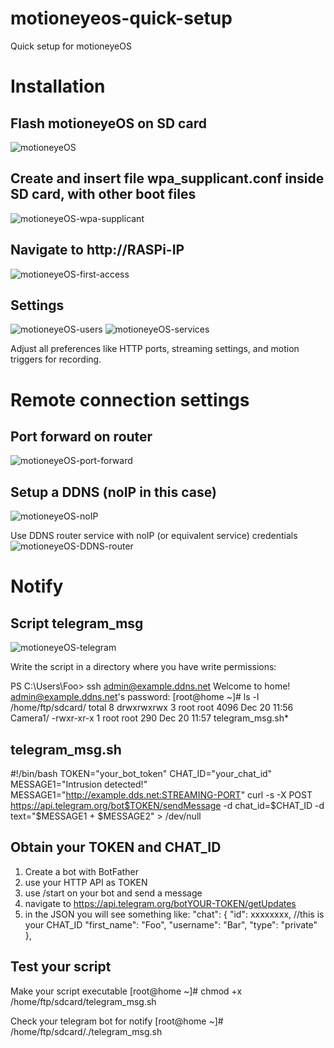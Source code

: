 # motioneyeos-quick-setup
Quick setup for motioneyeOS

# Installation
## Flash motioneyeOS on SD card
![motioneyeOS](https://github.com/user-attachments/assets/4e17deae-4b47-4266-aa6d-a335ee25ae33)

## Create and insert file wpa_supplicant.conf inside SD card, with other boot files
![motioneyeOS-wpa-supplicant](https://github.com/user-attachments/assets/18f3f676-ec0b-46ed-817d-7ec0a2f6d4c8)

## Navigate to http://RASPi-IP
![motioneyeOS-first-access](https://github.com/user-attachments/assets/7c1fc8f2-ab0d-42f3-a38c-3b4a8a676ed0)

## Settings
![motioneyeOS-users](https://github.com/user-attachments/assets/ca1cebfb-cb39-46d5-a7ac-5173f09bd673)
![motioneyeOS-services](https://github.com/user-attachments/assets/c6cdd987-af81-47c4-9d35-5eff04921015)

Adjust all preferences like HTTP ports, streaming settings, and motion triggers for recording.

# Remote connection settings
## Port forward on router
![motioneyeOS-port-forward](https://github.com/user-attachments/assets/872fa6c9-dd3f-4233-b3a8-7ca3980610df)

## Setup a DDNS (noIP in this case)
![motioneyeOS-noIP](https://github.com/user-attachments/assets/a3a8bd72-7c04-4219-a987-7a18fdb907c5)

Use DDNS router service with noIP (or equivalent service) credentials
![motioneyeOS-DDNS-router](https://github.com/user-attachments/assets/03c7b439-2b33-4d12-98e3-7987ed2b980b)

# Notify
## Script telegram_msg
![motioneyeOS-telegram](https://github.com/user-attachments/assets/a573a64c-a7ad-4530-bb86-0198cf230d26)

Write the script in a directory where you have write permissions:

  PS C:\Users\Foo> ssh admin@example.ddns.net
  Welcome to home!
  admin@example.ddns.net's password:
  [root@home ~]# ls -l /home/ftp/sdcard/
  total 8
  drwxrwxrwx    3 root     root          4096 Dec 20 11:56 Camera1/
  -rwxr-xr-x    1 root     root           290 Dec 20 11:57 telegram_msg.sh*

## telegram_msg.sh
  #!/bin/bash
  TOKEN="your_bot_token"
  CHAT_ID="your_chat_id"
  MESSAGE1="Intrusion detected!"
  MESSAGE1="http://example.dds.net:STREAMING-PORT"
	curl -s -X POST https://api.telegram.org/bot$TOKEN/sendMessage -d chat_id=$CHAT_ID -d text="$MESSAGE1 + $MESSAGE2" > /dev/null

## Obtain your TOKEN and CHAT_ID
1. Create a bot with BotFather
2. use your HTTP API as TOKEN
3. use /start on your bot and send a message
4. navigate to https://api.telegram.org/botYOUR-TOKEN/getUpdates
5. in the JSON you will see something like:
  "chat": {
      "id": xxxxxxxx,   //this is your CHAT_ID
      "first_name": "Foo",
      "username": "Bar",
      "type": "private"
   },

## Test your script

Make your script executable
[root@home ~]# chmod +x /home/ftp/sdcard/telegram_msg.sh

Check your telegram bot for notify
[root@home ~]# /home/ftp/sdcard/./telegram_msg.sh 
